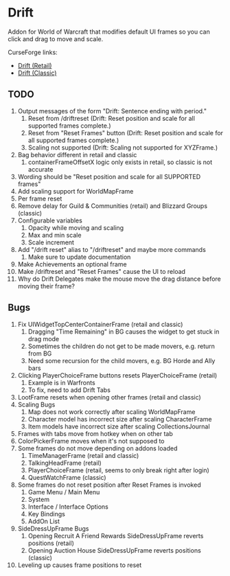 # Drift
Addon for World of Warcraft that modifies default UI frames so you can click and drag to move and scale.

CurseForge links:
 * [Drift (Retail)](https://www.curseforge.com/wow/addons/drift)
 * [Drift (Classic)](https://www.curseforge.com/wow/addons/driftclassic)

## TODO
1. Output messages of the form "Drift: Sentence ending with period."
   1. Reset from /driftreset (Drift: Reset position and scale for all supported frames complete.)
   1. Reset from "Reset Frames" button (Drift: Reset position and scale for all supported frames complete.)
   1. Scaling not supported (Drift: Scaling not supported for XYZFrame.)
1. Bag behavior different in retail and classic
   1. containerFrameOffsetX logic only exists in retail, so classic is not accurate
1. Wording should be "Reset position and scale for all SUPPORTED frames"
1. Add scaling support for WorldMapFrame
1. Per frame reset
1. Remove delay for Guild & Communities (retail) and Blizzard Groups (classic)
1. Configurable variables
   1. Opacity while moving and scaling
   1. Max and min scale
   1. Scale increment
1. Add "/drift reset" alias to "/driftreset" and maybe more commands
   1. Make sure to update documentation
1. Make Achievements an optional frame
1. Make /driftreset and "Reset Frames" cause the UI to reload
1. Why do Drift Delegates make the mouse move the drag distance before moving their frame?

## Bugs
1. Fix UIWidgetTopCenterContainerFrame (retail and classic)
   1. Dragging "Time Remaining" in BG causes the widget to get stuck in drag mode
   1. Sometimes the children do not get to be made movers, e.g. return from BG
   1. Need some recursion for the child movers, e.g. BG Horde and Ally bars
1. Clicking PlayerChoiceFrame buttons resets PlayerChoiceFrame (retail)
   1. Example is in Warfronts
   1. To fix, need to add Drift Tabs
1. LootFrame resets when opening other frames (retail and classic) 
1. Scaling Bugs
   1. Map does not work correctly after scaling WorldMapFrame
   1. Character model has incorrect size after scaling CharacterFrame
   1. Item models have incorrect size after scaling CollectionsJournal
1. Frames with tabs move from hotkey when on other tab
1. ColorPickerFrame moves when it's not supposed to
1. Some frames do not move depending on addons loaded
   1. TimeManagerFrame (retail and classic)
   1. TalkingHeadFrame (retail)
   1. PlayerChoiceFrame (retail, seems to only break right after login)
   1. QuestWatchFrame (classic)
1. Some frames do not reset position after Reset Frames is invoked
   1. Game Menu / Main Menu
   1. System
   1. Interface / Interface Options
   1. Key Bindings
   1. AddOn List
1. SideDressUpFrame Bugs
   1. Opening Recruit A Friend Rewards SideDressUpFrame reverts positions (retail)
   1. Opening Auction House SideDressUpFrame reverts positions (classic)
1. Leveling up causes frame positions to reset
